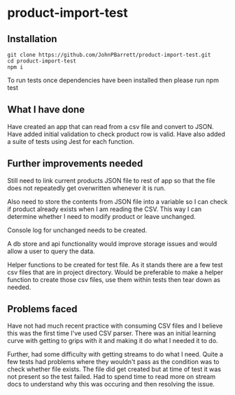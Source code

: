 # product-import-test

## Installation

    git clone https://github.com/JohnPBarrett/product-import-test.git
    cd product-import-test
    npm i
    
To run tests once dependencies have been installed then please run npm test
    
## What I have done
  
Have created an app that can read from a csv file and convert to JSON. Have added initial validation to check product row is valid. Have also added a suite of tests using Jest for each function.

## Further improvements needed

Still need to link current products JSON file to rest of app so that the file does not repeatedly get overwritten whenever it is run. 

Also need to store the contents from JSON file into a variable so I can check if product already exists when I am reading the CSV. This way I can determine whether I need to modify product or leave unchanged. 

Console log for unchanged needs to be created. 

A db store and api functionality would improve storage issues and would allow a user to query the data.

Helper functions to be created for test file. As it stands there are a few test csv files that are in project directory. Would be preferable to make a helper function to create those csv files, use them within tests then tear down as needed. 

## Problems faced

Have not had much recent practice with consuming CSV files and I believe this was the first time I've used CSV parser. There was an initial learning curve with getting to grips with it and making it do what I needed it to do. 

Further, had some difficulty with getting streams to do what I need. Quite a few tests had problems where they wouldn't pass as the condition was to check whether file exists. The file did get created but at time of test it was not present so the test failed. Had to spend time to read more on stream docs to understand why this was occuring and then resolving the issue.  
